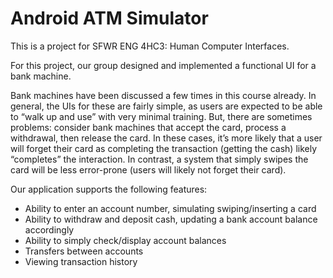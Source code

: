 # Android ATM Simulator

This is a project for SFWR ENG 4HC3: Human Computer Interfaces. 

For this project, our group designed and implemented a functional UI for a bank machine. 

Bank machines have been discussed a few times in this course already. In general, the UIs for these are fairly simple, as users are expected to be able to “walk up and use”
with very minimal training. But, there are sometimes problems: consider bank machines that accept the card, 
process a withdrawal, then release the card. In these cases, it’s more likely that a user will forget their card 
as completing the transaction (getting the cash) likely “completes” the interaction. In contrast, a system that simply 
swipes the card will be less error-prone (users will likely not forget their card).

Our application supports the following features:
-	Ability to enter an account number, simulating swiping/inserting a card
-	Ability to withdraw and deposit cash, updating a bank account balance accordingly
-	Ability to simply check/display account balances
-	Transfers between accounts
- Viewing transaction history

